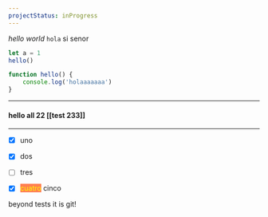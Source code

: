 ```yaml
---
projectStatus: inProgress  
---
```


*hello* _world_ `hola` si senor 
``` javascript
let a = 1
hello()

function hello() {
	console.log('holaaaaaaa')
}
```

---

#### hello all 22 [[test 233]] 

---
- [x] uno
- [x] dos
- [ ] tres
- [x] <mark style="font-weight:400;color:yellow;background: coral;">cuatro</mark> 
cinco


beyond tests it is git!